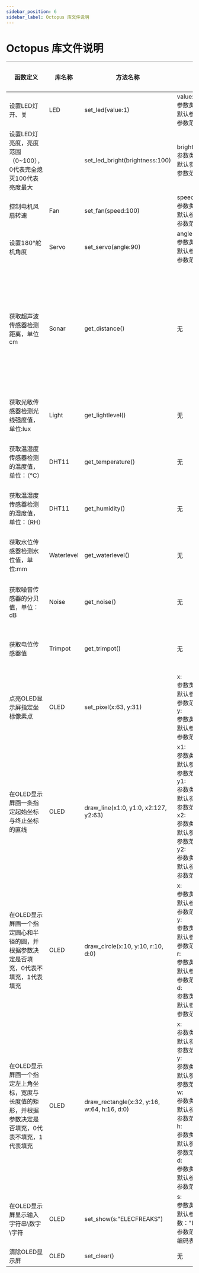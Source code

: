 ```yaml
---
sidebar_position: 6
sidebar_label: Octopus 库文件说明
---
```


# Octopus 库文件说明

| 函数定义                                                     | 库名称     | 方法名称                                    | 参数                                                         | 返回值                       |
| ------------------------------------------------------------ | ---------- | ------------------------------------------- | ------------------------------------------------------------ | ---------------------------- |
| 设置LED灯开、关                                              | LED        | set_led(value:1)                            | value:<br />参数类型：int<br />默认参数：0<br />参数范围：0\1 | 无                           |
| 设置LED灯亮度，亮度范围（0~100），0代表完全熄灭100代表亮度最大 |            | set_led_bright(brightness:100)              | brightness:<br />参数类型：int<br />默认参数：100<br />参数范围：0~100 | 无                           |
| 控制电机风扇转速                                             | Fan        | set_fan(speed:100)                          | speed:<br />参数类型：int<br />默认参数：100<br />参数范围：0~100 | 无                           |
| 设置180°舵机角度                                             | Servo      | set_servo(angle:90)                         | angle:<br />参数类型：int<br />默认参数：90<br />参数范围：0~180 | 无                           |
| 获取超声波传感器检测距离，单位cm                             | Sonar      | get_distance()                              | 无                                                           | 超声波传感器到障碍物的距离值 |
| 获取光敏传感器检测光线强度值，单位:lux                       | Light      | get_lightlevel()                            | 无                                                           | 光线强度值                   |
| 获取温湿度传感器检测的温度值，单位：（°C）                   | DHT11      | get_temperature()                           | 无                                                           | 返回温度值                   |
| 获取温湿度传感器检测的湿度值，单位：（RH）                   | DHT11      | get_humidity()                              | 无                                                           | 返回湿度值                   |
| 获取水位传感器检测水位值，单位:mm                            | Waterlevel | get_waterlevel()                            | 无                                                           | 返回水位值                   |
| 获取噪音传感器的分贝值，单位：dB                             | Noise      | get_noise()                                 | 无                                                           | 返回噪音值                   |
| 获取电位传感器值                                             | Trimpot    | get_trimpot()                               | 无                                                           | 返回电位值                   |
| 点亮OLED显示屏指定坐标像素点                                 | OLED       | set_pixel(x:63, y:31)                       | x: <br />参数类型：int<br />默认参数：63<br />参数范围：0~127<br />y: <br />参数类型：int<br />默认参数：31<br />参数范围：0~63 | 无                           |
| 在OLED显示屏画一条指定起始坐标与终止坐标的直线               | OLED       | draw_line(x1:0, y1:0, x2:127, y2:63)        | x1: <br />参数类型：int<br />默认参数：0<br />参数范围：0~127<br />y1: <br />参数类型：int<br />默认参数：0<br />参数范围：0~63 <br />x2: <br />参数类型：int<br />默认参数：127<br />参数范围：0~127<br />y2: <br />参数类型：int<br />默认参数：63<br />参数范围：0~63 | 无                           |
| 在OLED显示屏画一个指定圆心和半径的圆，并根据参数决定是否填充，0代表不填充，1代表填充 | OLED       | draw_circle(x:10, y:10, r:10, d:0)          | x: <br />参数类型：int<br />默认参数：10<br />参数范围：0~127<br />y: <br />参数类型：int<br />默认参数：10<br />参数范围：0~63<br />r:<br />参数类型：int<br />默认参数：10<br />参数范围：0~64<br />d:<br />参数类型：int<br />默认参数：0<br />参数范围：0\1 |                              |
| 在OLED显示屏画一个指定左上角坐标，宽度与长度值的矩形，并根据参数决定是否填充，0代表不填充，1代表填充 | OLED       | draw_rectangle(x:32, y:16, w:64, h:16, d:0) | x: <br />参数类型：int<br />默认参数：32<br />参数范围：0~127<br />y: <br />参数类型：int<br />默认参数：16<br />参数范围：0~63 <br />w: <br />参数类型：int<br />默认参数：64<br />参数范围：0~127<br />h: <br />参数类型：int<br />默认参数：16<br />参数范围：0~63<br />d:<br />参数类型：int<br />默认参数：0<br />参数范围：0\1 |                              |
| 在OLED显示屏显示输入字符串\数字\字符                         | OLED       | set_show(s:"ELECFREAKS")                    | s:<br />参数类型：str<br />默认参数："ELECFREAKS"<br />参数范围：Unicode编码表覆盖的字符 |                              |
| 清除OLED显示屏                                               | OLED       | set_clear()                                 | 无                                                           |                              |
